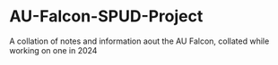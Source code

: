 # AU-Falcon-SPUD-Project
 A collation of notes and information aout the AU Falcon, collated while working on one in 2024
